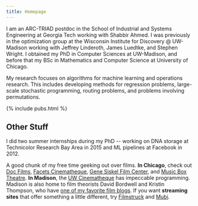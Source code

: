 ```yaml
---
title: Homepage
---
```


I am an ARC-TRIAD postdoc in the School of Industrial and Systems Engineering at
Georgia Tech working with Shabbir Ahmed. I was previously in the optimization
group at the Wisconsin Institute for Discovery @ UW-Madison working with
Jeffrey Linderoth, James Luedtke, and Stephen Wright. I obtained my PhD
in Computer Sciences at UW-Madison, and before that
my BSc in Mathematics and Computer Science at University of Chicago.

My research focuses on algorithms for machine learning and operations research.
This includes developing methods for regression problems, large-scale
stochastic programming, routing problems, and problems involving permutations.

{% include pubs.html %}

## Other Stuff

I did two summer internships during my PhD -- working on DNA storage at
Technicolor Research Bay Area in 2015 and ML pipelines at Facebook in 2012.

A good chunk of my free time geeking out over films. 
**In Chicago**, check out
[Doc Films](http://docfilms.uchicago.edu/), [Facets
Cinematheque](http://www.facets.org/cinematheque/), [Gene Siskel Film
Center](https://www.siskelfilmcenter.org/), and [Music Box
Theatre](https://www.musicboxtheatre.com/). **In Madison**, the [UW
Cinematheque](http://cinema.wisc.edu) has impeccable programming. Madison is
also home to film theorists David Bordwell and Kristin Thompson, who have
[one of my favorite film blogs](http://www.davidbordwell.net/blog/). If you want
**streaming sites** that offer something a little
different, try [Filmstruck](https://www.filmstruck.com/us/) and
[Mubi](https://mubi.com/).

